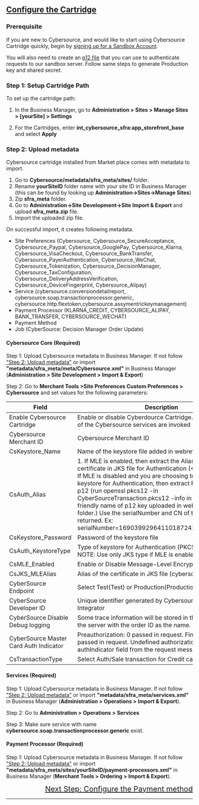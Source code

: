 ## <ins>Configure the Cartridge

### **Prerequisite**
If you are new to Cybersource, and would like to start using Cybersource Cartridge quickly, begin by [signing up for a Sandbox Account](https://developer.cybersource.com/hello-world/sandbox.html).

You will also need to create an [p12 file](https://developer.cybersource.com/docs/cybs/en-us/platform/developer/all/rest/rest-getting-started/restgs-jwt-message-intro/restgs-security-p12-intro/restgs-security-P12.html) that you can use to authenticate requests to our sandbox server. Follow same steps to generate Production key and shared secret.

### Step 1: Setup Cartridge Path

To set up the cartridge path:
1. In the Business Manager, go to **Administration >  Sites >  Manage Sites > [yourSite] > Settings**

2. For the Cartridges, enter **int_cybersource_sfra:app_storefront_base** and select **Apply**

### Step 2: Upload metadata
Cybersource cartridge installed from Market place comes with metadata to import. 
1. Go to **Cybersource/metadata/sfra_meta/sites/** folder.
2. Rename **yourSiteID** folder name with your site ID in Business Manager (this can be found by looking up **Administration->Sites->Manage Sites**)
3. Zip **sfra_meta** folder.
4. Go to **Administration->Site Development->Site Import & Export** and upload **sfra_meta.zip** file.
5. Import the uploaded zip file.

On successful import, it creates following metadata.

- Site Preferences (Cybersource, Cybersource_SecureAcceptance, Cybersource_Paypal, Cybersource_GooglePay, Cybersource_Klarna, Cybersource_VisaCheckout, Cybersource_BankTransfer, Cybersource_PayerAuthentication, Cybersource_WeChat, Cybersource_Tokenization, Cybersource_DecisionManager, Cybersource_TaxConfiguration, Cybersource_DeliveryAddressVerification, Cybersource_DeviceFingerprint, Cybersource_Alipay)
- Service (cybersource.conversiondetailreport, cybersource.soap.transactionprocessor.generic, cybersource.http.flextoken,cybersource.assymentrickeymanagement)
- Payment Processor (KLARNA_CREDIT, CYBERSOURCE_ALIPAY, BANK_TRANSFER, CYBERSOURCE_WECHAT)
- Payment Method
- Job (CyberSource: Decision Manager Order Update)

#### Cybersource Core (Required)

Step 1: Upload Cybersource metadata in Business Manager. If not follow ["Step 2: Upload metadata"](Configure-cartridge.md#step-2-upload-metadata) or import **"metadata/sfra_meta/meta/Cybersource.xml"** in Business Manager (**Administration > Site Development > Import & Export**)

Step 2: Go to **Merchant Tools >Site Preferences Custom Preferences > Cybersource** and set values for the following parameters:

Field | Description
------------ | -------------
Enable Cybersource Cartridge | Enable or disable Cyberdource Cartridge. If disabled none of the Cybersource services are invoked
Cybersource Merchant ID | Cybersource Merchant ID
CsKeystore_Name | Name of the keystore file added in webreferences2 folder.
CsAuth_Alias | 1. If MLE is enabled, then extract the Alias of the client certificate in JKS file for Authentication (<Merchant_ID>) 2. If MLE is disabled and you are choosing to use PKCS12 keystore for Authentication, then extract Friendly name from p12 (run openssl pkcs12 -in CyberSourceTransaction.pkcs12 -info in terminal to extract friendly name of p12 key uploaded in webreferences2 folder.) Use the serialNumber and CN of the friendly name returned. Ex: serialNumber=1690399296411018724102,CN=sfcc_cybs
CsKeystore_Password | Password of the keystore file
CsAuth_KeystoreType | Type of keystore for Authentication (PKCS12 or JKS). NOTE: Use only JKS type if MLE is enabled.
CsMLE_Enabled | Enable or Disable Message-Level Encryption
CsJKS_MLEAlias | Alias of the certificate in JKS file (cybersource_sjc_us)
CyberSource Endpoint | Select Test(Test) or Production(Production)
CyberSource Developer ID | Unique identifier generated by Cybersource for System Integrator
CyberSource Disable Debug logging | Some trace information will be stored in the impex folder on the server with the order ID as the name.
CyberSource Master Card Auth Indicator | Preauthorization: 0 passed in request. Final authorization: 1 passed in request. Undefined authorization: omit authIndicator field from the request message
CsTransactionType |	Select Auth/Sale transaction for Credit card

#### Services (Required)

Step 1: Upload Cybersource metadata in Business Manager. If not follow ["Step 2: Upload metadata"](Configure-cartridge.md#step-2-upload-metadata) or import **"metadata/sfra_meta/services.xml"** in Business Manager (**Administration >  Operations >  Import & Export**).

Step 2: Go to **Administration >  Operations >  Services** 

Step 3: Make sure service with name  **cybersource.soap.transactionprocessor.generic** exist.


#### Payment Processor (Required)

Step 1: Upload Cybersource metadata in Business Manager. If not follow ["Step 2: Upload metadata"](Configure-cartridge.md#step-2-upload-metadata) or import **"metadata/sfra_meta/sites/yourSiteID/payment-processors.xml"** in Business Manager (**Merchant Tools >  Ordering >  Import & Export**).



<div style="text-align: right;font-size: 20px" ><a href="Configure-payment-method.md">Next Step: Configure the Payment method</a></div> 



---